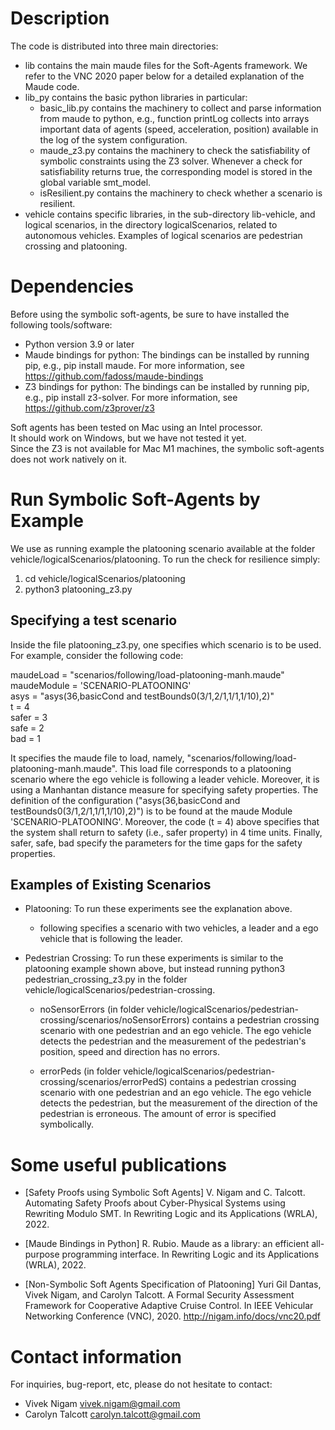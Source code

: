 # Description

The code is distributed into three main directories:

- lib contains the main maude files for the Soft-Agents framework. We refer to the VNC 2020 paper below for a detailed explanation of the Maude code.
- lib_py contains the basic python libraries in particular:
  - basic_lib.py contains the machinery to collect and parse information from maude to python, e.g., function printLog collects into arrays important data of agents (speed, acceleration, position) available in the log of the system configuration.
  - maude_z3.py contains the machinery to check the satisfiability of symbolic constraints using the Z3 solver. Whenever a check for satisfiability returns true, the corresponding model is stored in the global variable smt_model.
  - isResilient.py contains the machinery to check whether a scenario is resilient.
- vehicle contains specific libraries, in the sub-directory lib-vehicle, and logical scenarios, in the directory logicalScenarios, related to autonomous vehicles. Examples of logical scenarios are pedestrian crossing and platooning.

# Dependencies

Before using the symbolic soft-agents, be sure to have installed the following tools/software:

- Python version 3.9 or later
- Maude bindings for python: The bindings can be installed by running pip, e.g., pip install maude. For more information, see https://github.com/fadoss/maude-bindings  
- Z3 bindings for python: The bindings can be installed by running pip, e.g., pip install z3-solver. For more information, see https://github.com/z3prover/z3

Soft agents has been tested on Mac using an Intel processor.  
It should work on Windows, but we have not tested it yet.  
Since the Z3 is not available for Mac M1 machines, the symbolic soft-agents does not work natively on it.

# Run Symbolic Soft-Agents by Example

We use as running example the platooning scenario available at the folder vehicle/logicalScenarios/platooning. To run the check for resilience simply:

1. cd vehicle/logicalScenarios/platooning
2. python3 platooning_z3.py

## Specifying a test scenario

Inside the file platooning_z3.py, one specifies which scenario is to be used. For example, consider the following code:

maudeLoad = "scenarios/following/load-platooning-manh.maude"  
maudeModule = 'SCENARIO-PLATOONING'  
asys = "asys(36,basicCond and testBounds0(3/1,2/1,1/1,1/10),2)"  
t = 4  
safer = 3  
safe = 2   
bad = 1  

It specifies the maude file to load, namely, "scenarios/following/load-platooning-manh.maude". This load file corresponds to a platooning scenario where the ego vehicle is following a leader vehicle. Moreover, it is using a Manhantan distance measure for specifying safety properties. 
The definition of the configuration ("asys(36,basicCond and testBounds0(3/1,2/1,1/1,1/10),2)") is to be found at the maude Module 'SCENARIO-PLATOONING'.
Moreover, the code (t = 4) above specifies that the system shall return to safety (i.e., safer property) in 4 time units. 
Finally, safer, safe, bad specify the parameters for the time gaps for the safety properties.

## Examples of Existing Scenarios

- Platooning: To run these experiments see the explanation above.
  - following specifies a scenario with two vehicles, a leader and a ego vehicle that is following the leader.

- Pedestrian Crossing: To run these experiments is similar to the platooning example shown above, but instead running python3 pedestrian_crossing_z3.py in the folder vehicle/logicalScenarios/pedestrian-crossing.
  - noSensorErrors (in folder vehicle/logicalScenarios/pedestrian-crossing/scenarios/noSensorErrors) contains a pedestrian crossing scenario with one pedestrian and an ego vehicle. The ego vehicle detects the pedestrian and the measurement of the pedestrian's position, speed and direction has no errors.

  - errorPeds (in folder vehicle/logicalScenarios/pedestrian-crossing/scenarios/errorPedS) contains a pedestrian crossing scenario with one pedestrian and an ego vehicle. The ego vehicle detects the pedestrian, but the measurement of the direction of the pedestrian is erroneous. The amount of error is specified symbolically.

# Some useful publications

* [Safety Proofs using Symbolic Soft Agents] V. Nigam and C. Talcott. Automating Safety Proofs about Cyber-Physical Systems using Rewriting Modulo SMT. In Rewriting Logic and its Applications (WRLA), 2022.

* [Maude Bindings in Python] R. Rubio. Maude as a library: an efficient all-purpose programming interface. In Rewriting Logic and its Applications (WRLA), 2022.

* [Non-Symbolic Soft Agents Specification of Platooning] Yuri Gil Dantas, Vivek Nigam, and Carolyn Talcott. A Formal Security Assessment Framework for Cooperative Adaptive Cruise Control. In IEEE Vehicular Networking Conference (VNC), 2020. http://nigam.info/docs/vnc20.pdf

# Contact information

For inquiries, bug-report, etc, please do not hesitate to contact:
* Vivek Nigam <vivek.nigam@gmail.com>
* Carolyn Talcott <carolyn.talcott@gmail.com>